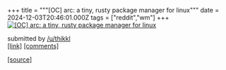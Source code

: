 +++
title = """[OC] arc: a tiny, rusty package manager for linux"""
date = 2024-12-03T20:46:01.000Z
tags = ["reddit","wm"]
+++
[![[OC] arc: a tiny, rusty package manager for linux](https://external-preview.redd.it/dWN3d3I5ZTY0cDRlMXnwfYVH6YBldjHfglsw4NyB4MXcUzDI6LcxFmHIahOA.png?width=640&crop=smart&auto=webp&s=3aa9403f29b6ff594a53c91459929bb311c97ddd "[OC] arc: a tiny, rusty package manager for linux")](https://www.reddit.com/r/unixporn/comments/1h5xovi/oc_arc_a_tiny_rusty_package_manager_for_linux/)

submitted by [/u/thikkl](https://www.reddit.com/user/thikkl)  
[\[link\]](https://v.redd.it/3q3mgzg64p4e1) [\[comments\]](https://www.reddit.com/r/unixporn/comments/1h5xovi/oc_arc_a_tiny_rusty_package_manager_for_linux/)

[[source]](https://www.reddit.com/r/unixporn/comments/1h5xovi/oc_arc_a_tiny_rusty_package_manager_for_linux/)
